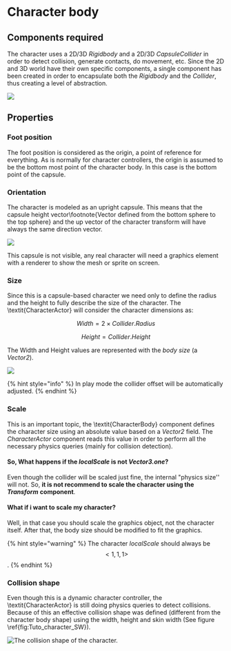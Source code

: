 # Character body

## Components required

The character uses a 2D/3D _Rigidbody_ and a 2D/3D _CapsuleCollider_ in order to detect collision, generate contacts, do movement, etc. Since the 2D and 3D world have their own specific components, a single component has been created in order to encapsulate both the _Rigidbody_ and the _Collider_, thus creating a level of abstraction.

![](../../.gitbook/assets/characterbodytree.png)



## Properties

### Foot position

The foot position is considered as the origin, a point of reference for everything. As is normally for character controllers, the origin is assumed to be the bottom most point of the character body. In this case is the bottom point of the capsule.

### Orientation

The character is modeled as an upright capsule. This means that the capsule height vector\footnote{Vector defined from the bottom sphere to the top sphere} and the up vector of the character transform will have always the same direction vector.

![](../../.gitbook/assets/capsuleupright.png)

This capsule is not visible, any real character will need a graphics element with a renderer to show the mesh or sprite on screen.

### Size

Since this is a capsule-based character we need only to define the radius and the height to fully describe the size of the character. The \textit{CharacterActor} will consider the character dimensions as:



$$
Width = 2 \times Collider.Radius
$$

$$
Height = Collider.Height
$$



The Width and Height values are represented with the _body size_ \(a _Vector2_\).

![](../../.gitbook/assets/capsulebodydimensions.png)

{% hint style="info" %}
In play mode the collider offset will be automatically adjusted.
{% endhint %}

### Scale

This is an important topic, the \textit{CharacterBody} component defines the character size using an absolute value based on a _Vector2_ field. The _CharacterActor_ component reads this value in order to perform all the necessary physics queries \(mainly for collision detection\).

#### So, What happens if the _localScale_ is not _Vector3.one_? 

Even though the collider will be scaled just fine, the internal "physics size'' will not. So, **it is not recommend to scale the character using the** _**Transform**_ **component**.

#### What if i want to scale my character?

Well, in that case you should scale the graphics object, not the character itself. After that, the body size should be modified to fit the graphics.

{% hint style="warning" %}
The character _localScale_ should always be $$< 1, 1 , 1 >$$.
{% endhint %}

### Collision shape

Even though this is a dynamic character controller, the \textit{CharacterActor} is still doing physics queries to detect collisions. Because of this an effective collision shape was defined \(different from the character body shape\) using the width, height and skin width \(See figure \ref{fig:Tuto\_character\_SW}\).

![The collision shape of the character.](../../.gitbook/assets/collisionshape.png)

